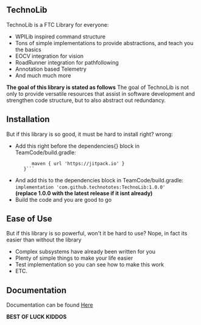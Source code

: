 ## TechnoLib

TechnoLib is a FTC Library for everyone:
 - WPILib inspired command structure
 - Tons of simple implementations to provide abstractions, and teach you the basics
 - EOCV integration for vision
 - RoadRunner integration for pathfollowing
 - Annotation based Telemetry
 - And much much more

**The goal of this library is stated as follows**
 The goal of TechnoLib is not only to provide versatile resources that assist in software development and strengthen code structure, but to also abstract out redundancy.
 
## Installation
But if this library is so good, it must be hard to install right? wrong:
 - Add this right before the dependencies{} block in TeamCode/build.gradle: 
   ```repositories{
         maven { url 'https://jitpack.io' }
      }```
 - And add this to the dependencies block in TeamCode/build.gradle: 
   ```implementation 'com.github.technototes:TechnoLib:1.0.0'```    
   **(replace 1.0.0 with the latest release if it isnt already)**
 - Build the code and you are good to go
 
## Ease of Use
But if this library is so powerful, won't it be hard to use?
Nope, in fact its easier than without the library
 - Complex subsystems have already been written for you
 - Plenty of simple things to make your life easier
 - Test implementation so you can see how to make this work
 - ETC.
## Documentation
Documentation can be found [Here](https://technototes.github.io/TechnoLib)
 
**BEST OF LUCK KIDDOS**

